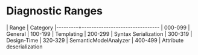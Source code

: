 # Diagnostic Ranges

| Range   | Category
|---------+--------------------------------
| 000-099 | General
| 100-199 | Templating
| 200-299 | Syntax Serialization
| 300-319 | Design-Time
| 320-329 | SemanticModelAnalyzer
| 400-499 | Attribute deserialization